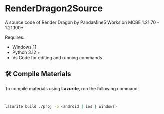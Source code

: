 # RenderDragon2Source
A source code of Render Dragon by PandaMine5
Works on MCBE 1.21.70 - 1.21.100+ 

Requires: 
- Windows 11
- Python 3.12 + 
- Vs Code for editing and running   commands

## 🛠️ Compile Materials

To compile materials using **Lazurite**, run the following command:


```bash


lazurite build ./proj -p <android | ios | windows>


```